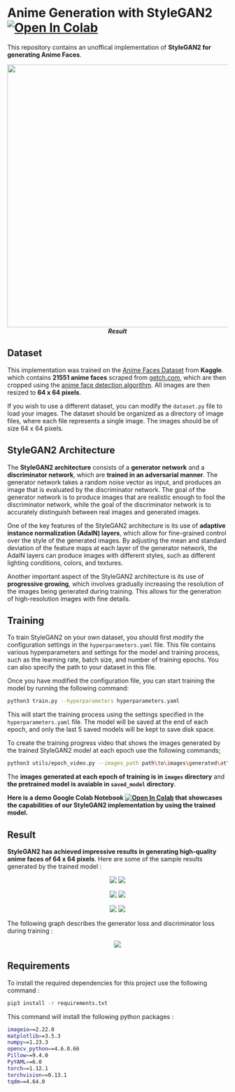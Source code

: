 # Anime Generation with StyleGAN2 [![Open In Colab](https://colab.research.google.com/assets/colab-badge.svg)](https://colab.research.google.com/drive/1NK05bpmOpI0NRIpL9_11oXcpaQGt09cZ?usp=sharing)

This repository contains an unoffical implementation of **StyleGAN2 for generating Anime Faces**. 

<p align="center">
  <img src="images/epoch_video.gif" width=600><br/>
  <i><b>Result</b></i>
</p>

## Dataset

This implementation was trained on the [Anime Faces Dataset](https://www.kaggle.com/datasets/soumikrakshit/anime-faces) from **Kaggle**. which contains **21551 anime faces** scraped from [getch.com](www.getchu.com), which are then cropped using the [anime face detection algorithm](https://github.com/nagadomi/lbpcascade_animeface). All images are then resized to **64 x 64 pixels**. 

If you wish to use a different dataset, you can modify the `dataset.py` file to load your images. The dataset should be organized as a directory of image files, where each file represents a single image. The images should be of size 64 x 64 pixels.

## StyleGAN2 Architecture

The **StyleGAN2 architecture** consists of a **generator network** and a **discriminator network**, which are **trained in an adversarial manner**. The generator network takes a random noise vector as input, and produces an image that is evaluated by the discriminator network. The goal of the generator network is to produce images that are realistic enough to fool the discriminator network, while the goal of the discriminator network is to accurately distinguish between real images and generated images.

One of the key features of the StyleGAN2 architecture is its use of **adaptive instance normalization (AdaIN) layers**, which allow for fine-grained control over the style of the generated images. By adjusting the mean and standard deviation of the feature maps at each layer of the generator network, the AdaIN layers can produce images with different styles, such as different lighting conditions, colors, and textures.

Another important aspect of the StyleGAN2 architecture is its use of **progressive growing**, which involves gradually increasing the resolution of the images being generated during training. This allows for the generation of high-resolution images with fine details.

## Training

To train StyleGAN2 on your own dataset, you should first modify the configuration settings in the `hyperparameters.yaml` file. This file contains various hyperparameters and settings for the model and training process, such as the learning rate, batch size, and number of training epochs. You can also specify the path to your dataset in this file.

Once you have modified the configuration file, you can start training the model by running the following command:

```bash 
python3 train.py --hyperparameters hyperparameters.yaml
```

This will start the training process using the settings specified in the `hyperparameters.yaml` file. The model will be saved at the end of each epoch, and only the last 5 saved models will be kept to save disk space.

To create the training progress video that shows the images generated by the trained StyleGAN2 model at each epoch use the following commands; 

```bash 
python3 utils/epoch_video.py --images_path path\to\images\generated\at\each\epoch\ --save_path path\of\save\progress\video
```

The **images generated at each epoch of training is in `images` directory** and **the pretrained model is avaiable in `saved_model` directory**.

**Here is a demo Google Colab Notebook [![Open In Colab](https://colab.research.google.com/assets/colab-badge.svg)](https://colab.research.google.com/drive/1NK05bpmOpI0NRIpL9_11oXcpaQGt09cZ?usp=sharing) that showcases the capabilities of our StyleGAN2 implementation by using the trained model.**

## Result

**StyleGAN2 has achieved impressive results in generating high-quality anime faces of 64 x 64 pixels**. Here are some of the sample results generated by the trained model : 

<p align="center">
  <img src="assets/1.png">
  <img src="assets/2.png">
</p>
<p align="center">
  <img src="assets/3.png">
  <img src="assets/4.png">
</p>
<p align="center">
  <img src="assets/5.png">
  <img src="assets/6.png">
</p>

The following graph describes the generator loss and discriminator loss during training : 

<p align="center">
  <img src="images/loss.png">
</p>

## Requirements

To install the required dependencies for this project use the following command : 

```bash 
pip3 install -r requirements.txt
```

This command will install the following python packages :

```bash
imageio==2.22.0
matplotlib==3.5.3
numpy==1.23.3
opencv_python==4.6.0.66
Pillow==9.4.0
PyYAML==6.0
torch==1.12.1
torchvision==0.13.1
tqdm==4.64.0
```
